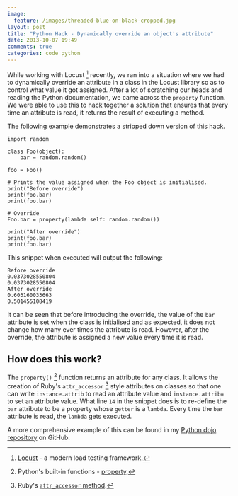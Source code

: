 ```yaml
---
image:
  feature: /images/threaded-blue-on-black-cropped.jpg
layout: post
title: "Python Hack - Dynamically override an object's attribute"
date: 2013-10-07 19:49
comments: true
categories: code python
---
```

While working with Locust [^1] recently, we ran into a situation where we had to dynamically override an attribute in a class in the Locust library so as to control what value it got assigned. After a lot of scratching our heads and reading the Python documentation, we came across the `property` function. We were able to use this to hack together a solution that ensures that every time an attribute is read, it returns the result of executing a method.

The following example demonstrates a stripped down version of this hack.

```
import random

class Foo(object):
    bar = random.random()

foo = Foo()

# Prints the value assigned when the Foo object is initialised.
print("Before override")
print(foo.bar)
print(foo.bar)

# Override
Foo.bar = property(lambda self: random.random())

print("After override")
print(foo.bar)
print(foo.bar)
```

This snippet when executed will output the following:

```
Before override
0.0373028550804
0.0373028550804
After override
0.603160033663
0.501455108419
```

It can be seen that before introducing the override, the value of the `bar` attribute is set when the class is initialised and as expected, it does not change how many ever times the attribute is read. However, after the override, the attribute is assigned a new value every time it is read.

## How does this work?

The `property()` [^2] function returns an attribute for any class. It allows the creation of Ruby's `attr_accessor` [^3] style attributes on classes so that one can write `instance.attrib` to read an attribute value and `instance.attrib= ` to set an attribute value. What line `14` in the snippet does is to re-define the `bar` attribute to be a property whose `getter` is a `lambda`. Every time the `bar` attribute is read, the `lambda` gets executed.

A more comprehensive example of this can be found in my [Python dojo repository](https://github.com/sdqali/python_dojo/blob/master/dynamic_override/dynamic_override.py) on GitHub.


[^1]: [Locust](http://locust.io/) - a modern load testing framework.
[^2]: Python's built-in functions - [property](http://docs.python.org/2/library/functions.html#property).
[^3]: Ruby's [`attr_accessor` method](http://www.ruby-doc.org/core-1.9.3/Module.html#method-i-attr_accessor).